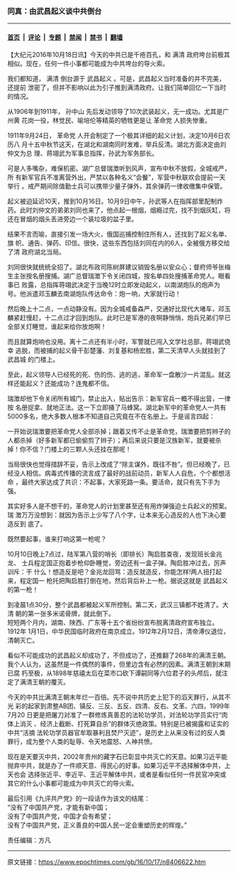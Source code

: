 ### 同真：由武昌起义谈中共倒台

---

#### [首页](../../../..?n8406622) &nbsp;|&nbsp; [评论](../../../../../epoch-comment?n8406622) &nbsp;|&nbsp; [专题](../../../../../epoch-special?n8406622) &nbsp;|&nbsp; [禁闻](../../../../../epoch-news?n8406622) &nbsp;|&nbsp; [禁书](../../../../../books?n8406622) &nbsp;|&nbsp; [翻墙](https://github.com/gfw-breaker/nogfw/blob/master/README.md?n8406622)


<div class="post_content" id="artbody" itemprop="articleBody">
 <!-- article content begin -->
 <p>
  【大纪元2016年10月18日讯】今天的中共已是千疮百孔，和
  <ok href="https://www.epochtimes.com/gb/tag/%E6%BB%A1%E6%B8%85.html">
   满清
  </ok>
  政府垮台前极其相似。现在，任何一件小事都可能成为中共垮台的导火索。
 </p>
 <p>
  我们都知道，
  <ok href="https://www.epochtimes.com/gb/tag/%E6%BB%A1%E6%B8%85.html">
   满清
  </ok>
  倒台源于
  <ok href="https://www.epochtimes.com/gb/tag/%E6%AD%A6%E6%98%8C%E8%B5%B7%E4%B9%89.html">
   武昌起义
  </ok>
  。可是，武昌起义当时准备的并不完美，还提前 泄密了，但并不影响以此为引子推到满清政府。让我们简单回忆一下当时的情况。
 </p>
 <p>
  从1906年到1911年，
  <ok href="https://www.epochtimes.com/gb/tag/%E5%AD%99%E4%B8%AD%E5%B1%B1.html">
   孙中山
  </ok>
  先后发动领导了10次武装起义，无一成功。尤其是广州黄 花岗一役，林觉民、喻培伦等精英的牺牲更是让
  <ok href="https://www.epochtimes.com/gb/tag/%E9%9D%A9%E5%91%BD%E5%85%9A.html">
   革命党
  </ok>
  人损失惨重。
 </p>
 <p>
  1911年9月24日，
  <ok href="https://www.epochtimes.com/gb/tag/%E9%9D%A9%E5%91%BD%E5%85%9A.html">
   革命党
  </ok>
  人开会制定了一个极其详细的起义计划，决定10月6日农历八 月十五中秋节这天，在湖北和湖南同时发难，举兵反清。湖北方面决定由刘仲文为总 理、蒋翊武为军事总指挥，孙武为军务部长。
 </p>
 <p>
  可是人多嘴杂，难保机密。湖广总督瑞澂听到风声，宣布中秋不放假，全城戒严，所 有新军官兵不准离营外出，严禁以各种名义“会餐”，军营中秋联欢会提前一天举行 。戒严期间除值勤士兵可以携带少量子弹外，其余弹药一律收缴集中保管。
 </p>
 <p>
  起义被迫延迟10天，推到10月16日。10月9日中午，孙武等人在指挥部里配制炸药。此时刘仲文的弟弟刘同也来了，他点起一根烟，烟瘾过完，找不到烟灰缸，将还在冒烟的烟头丢进旁边一个装垃圾的盆子里。
 </p>
 <p>
  结果不言而喻，直接引发一场大火，俄国巡捕控制住所有人，还找到了起义名单、旗 帜、通告、弹药、印信。很快，这些东西包括刘同在内的6人，全被俄方移交给了清 政府湖北当局。
 </p>
 <p>
  刘同很快就统统全招了。湖北布政司陈树屏建议销毁名册以安众心；督府师爷张梅生主张按名册搜捕。湖广总督瑞澂下令关闭四城，按名单四处搜捕革命党人。眼看事已 败露，总指挥蒋翊武决定于当晚12时立即发动起义，以南湖炮队的炮声为号。他派遣邓玉麟去南湖炮队传达命令：炮一响，大家就行动！
 </p>
 <p>
  然后晚上十二点，一点动静没有。因为全城戒备森严，交通好比现代大堵车，邓玉麟紧赶慢赶，十二点过才回到炮队。此时已是军港的夜啊静悄悄，炮兵兄弟们早已全部关灯睡觉，谁起来给你放炮啊！
 </p>
 <p>
  而且就算炮响也没用。离十二点还有半小时，军警就已闯入文学社总部，蒋翊武侥幸 逃脱，而被捕的起义骨干彭楚藩、刘复基和杨宏胜，第二天清早人头就挂到了武昌城 的门楼上。
 </p>
 <p>
  至此，起义领导人已经死的死、伤的伤、逃的逃，革命军一盘散沙一片混乱。就这样还能起义？还能成功？连鬼都不信。
 </p>
 <p>
  瑞澂却他下令关闭所有城门，禁止出入，贴出告示：新军官兵一概不得出营，一律按 名册捉拿、就地正法。这一下立即捅了马蜂窝。湖北新军中的革命党人一共有5000多名，绝大多数人根本不知道自己究竟在不在名册上。于是谣言四起：
 </p>
 <p>
  一开始说瑞澂要把革命党人全部杀掉；跟着又传不止是革命党，瑞澂要把剪辫子的人都杀掉（好多新军都已偷偷剪了辫子）；再后来说只要是汉族新军，就要被杀掉！你不信？门楼上的三颗人头还挂在那呢！
 </p>
 <p>
  当局很快也觉得措辞不妥，告示上改成了“除主谋外，既往不咎”。但已经晚了，已 经没人相信。病毒式传播的流言成了最好的战前动员，新军人人自危，个个都想活命 ，最终大家达成了共识：不起事，大家死路一条。要活命，就只有先下手为强。
 </p>
 <p>
  其实好多人是不想干的，革命党人的计划里甚至还有用炸弹强迫士兵起义的预案。瑞 澂万万没想到：就因为告示上少写了八个字，让本来无心造反的人也下决心要造反到 底了。
 </p>
 <p>
  既然要起事，谁来打响这第一枪呢？
 </p>
 <p>
  10月10日晚上7点过，陆军第八营的哨长（即排长）陶启胜查夜，发现班长金兆龙、 士兵程定国正抱着步枪仰卧睡觉，旁边还有一盒子弹。陶启胜冲过去，厉声训斥：干 什么！想造反是吧？金兆龙回骂：造反就造反，你能怎样!两人扭打起来，程定国一 枪托把陶启胜打倒在地，然后背后补上一枪。据说这就是
  <ok href="https://www.epochtimes.com/gb/tag/%E6%AD%A6%E6%98%8C%E8%B5%B7%E4%B9%89.html">
   武昌起义
  </ok>
  的第一枪！
 </p>
 <p>
  到凌晨1点30分，整个武昌都被起义军所控制。第二天，武汉三镇都不姓清了。大清 朝的第一张多米诺骨牌，就此倒下。
  <br/>
  短短两个月内，湖南、陕西、广东等十五个省纷纷宣布脱离清政府宣布独立。1912年 1月1日，中华民国临时政府在南京成立。1912年2月12日，清帝溥仪退位，清朝灭亡。
 </p>
 <p>
  看似不可能成功的武昌起义却成功了，不但成功了，还推翻了268年的满清王朝。我个人认为，这虽然是一件偶然的事件，但里边含有必然的因素。满清王朝到末期已腐 朽至极，从1898年慈禧太后在菜市口砍下谭嗣同等六位君子的头颅后，就注定了满清王朝的覆灭。
 </p>
 <p>
  今天的中共比满清王朝末年烂一百倍。先不说中共历史上犯下的滔天罪行，从其不光 彩的起家到肃整AB团、镇反、三反、五反、四清、反右、文革、六四，1999年7月20 日更是把屠刀对准了一群修炼真善忍的法轮功学员，对法轮功学员实行“肉体上消灭 、经济上截断、打死算自杀”的群体灭绝政策。特别是已被揭露和证实的中共“活摘 法轮功学员器官牟取暴利且焚尸灭迹”，是历史上从来没有过的反人类罪行，成为整个人类的耻辱、令天地震怒、人神共愤。
 </p>
 <p>
  现在是天要灭中共，2002年贵州的藏字石已彰显中共灭亡的天意。如果习近平能抛弃中共，就是办了一件顺天意、得民心的好事。如果习近平不选择解体中共，上天也会 选择张近平、李近平、王近平解体中共，或者是看似任何一件民官冲突或其它的什么小事都可能成为中共灭亡的导火索。
 </p>
 <p>
  最后引用《九评共产党》的一段话作为该文的结尾：
  <br/>
  “没有了中国共产党，才能有新中国；
  <br/>
  没有了中国共产党，中国才会有希望；
  <br/>
  没有了中国共产党，正义善良的中国人民一定会重塑历史的辉煌。”
 </p>
 <p>
  责任编辑：方凡
 </p>
 <!-- article content end -->
 <div id="below_article_ad">
 </div>
</div>


---

原文链接：https://www.epochtimes.com/gb/16/10/17/n8406622.htm